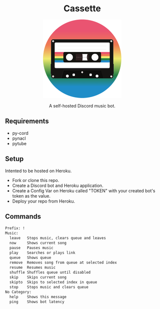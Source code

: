 <h1 align="center">Cassette</h1>

<p align="center">
  <img width="256" src="https://github.com/lohanjs/cassette/blob/main/Cassette.png" alt="Logo">
</p>

<p align="center">A self-hosted Discord music bot.</p>

## Requirements
- py-cord
- pynacl
- pytube

## Setup
Intented to be hosted on Heroku.
- Fork or clone this repo.
- Create a Discord bot and Heroku application.
- Create a Config Var on Heroku called "TOKEN" with your created bot's token as the value.
- Deploy your repo from Heroku.

## Commands
```
Prefix: !
Music:
  leave   Stops music, clears queue and leaves
  now     Shows current song
  pause   Pauses music
  play    Searches or plays link
  queue   Shows queue
  remove  Removes song from queue at selected index
  resume  Resumes music
  shuffle Shuffles queue until disabled
  skip    Skips current song
  skipto  Skips to selected index in queue
  stop    Stops music and clears queue
No Category:
  help    Shows this message
  ping    Shows bot latency
```
